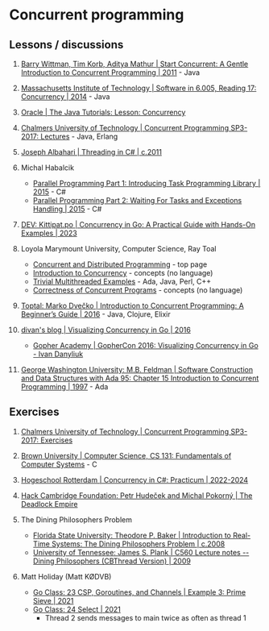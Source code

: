 # Concurrent programming

## Lessons / discussions

1. [Barry Wittman, Tim Korb, Aditya Mathur | Start Concurrent: A Gentle Introduction to Concurrent Programming | 2011](https://start-concurrent.github.io/chunked/chap13.html) - Java

1. [Massachusetts Institute of Technology | Software in 6.005, Reading 17: Concurrency | 2014](https://web.mit.edu/6.005/www/fa14/classes/17-concurrency/) - Java

1. [Oracle | The Java Tutorials: Lesson: Concurrency](https://docs.oracle.com/javase/tutorial/essential/concurrency/)

1. [Chalmers University of Technology | Concurrent Programming SP3-2017: Lectures](https://www.cse.chalmers.se/edu/year/2016/course/TDA383_LP3/lectures/) - Java, Erlang

1. [Joseph Albahari | Threading in C# | c.2011](https://www.albahari.com/threading/)

1. Michal Habalcik
   - [Parallel Programming Part 1: Introducing Task Programming Library | 2015](https://www.c-sharpcorner.com/UploadFile/f9f215/parallel-programming-part-1-introducing-task-programming-l/) - C#
   - [Parallel Programming Part 2: Waiting For Tasks and Exceptions Handling | 2015](https://www.c-sharpcorner.com/UploadFile/f9f215/parallel-programming-part-2/) - C#

1. [DEV: Kittipat.po | Concurrency in Go: A Practical Guide with Hands-On Examples | 2023](https://dev.to/kittipat1413/concurrency-in-go-a-practical-guide-with-hands-on-examples-37od)

1. Loyola Marymount University, Computer Science, Ray Toal
   - [Concurrent and Distributed Programming](https://cs.lmu.edu/~ray/classes/cdp/) - top page
   - [Introduction to Concurrency](https://cs.lmu.edu/~ray/notes/introconcurrency/) - concepts (no language)
   - [Trivial Multithreaded Examples](https://cs.lmu.edu/~ray/notes/trivialcpexamples/) - Ada, Java, Perl, C++
   - [Correctness of Concurrent Programs](https://cs.lmu.edu/~ray/notes/cpabstraction/) - concepts (no language)

1. [Toptal: Marko Dvečko | Introduction to Concurrent Programming: A Beginner’s Guide | 2016](https://www.toptal.com/software/introduction-to-concurrent-programming) - Java, Clojure, Elixir

1. [divan's blog | Visualizing Concurrency in Go | 2016](https://divan.dev/posts/go_concurrency_visualize/)
   - [Gopher Academy | GopherCon 2016: Visualizing Concurrency in Go - Ivan Danyliuk](https://www.youtube.com/watch?v=KyuFeiG3Y60)

1. [George Washington University: M.B. Feldman | Software Construction and Data Structures with Ada 95: Chapter 15 Introduction to Concurrent Programming | 1997](https://www2.seas.gwu.edu/~mfeldman/cs2book/chap15.html) - Ada


## Exercises

1. [Chalmers University of Technology | Concurrent Programming SP3-2017: Exercises](https://www.cse.chalmers.se/edu/year/2016/course/TDA383_LP3/exercises/)

1. [Brown University | Computer Science, CS 131: Fundamentals of Computer Systems](https://cs.brown.edu/courses/csci1310/2020/exercises/concurrency.html) - C

1. [Hogeschool Rotterdam | Concurrency in C#: Practicum | 2022-2024](https://github.com/hogeschool/concurrency/blob/main/Exercises.md)

1. [Hack Cambridge Foundation: Petr Hudeček and Michal Pokorný | The Deadlock Empire](https://deadlockempire.github.io/)

1. The Dining Philosophers Problem
   - [Florida State University: Theodore P. Baker | Introduction to Real-Time Systems: The Dining Philosophers Problem | c.2008](https://www.cs.fsu.edu/~baker/realtime/restricted/notes/philos.html)
   - [University of Tennessee: James S. Plank | C560 Lecture notes -- Dining Philosophers (CBThread Version) | 2009](https://web.eecs.utk.edu/~jplank/plank/classes/cs560/560/notes/CBThread_Dphil/)

1. Matt Holiday (Matt KØDVB)
   - [Go Class: 23 CSP, Goroutines, and Channels | Example 3: Prime Sieve | 2021](https://www.youtube.com/watch?v=zJd7Dvg3XCk&t=26m1s)
   - [Go Class: 24 Select | 2021](https://www.youtube.com/watch?v=tG7gII0Ax0Q&t=1m43s)
     * Thread 2 sends messages to main twice as often as thread 1

